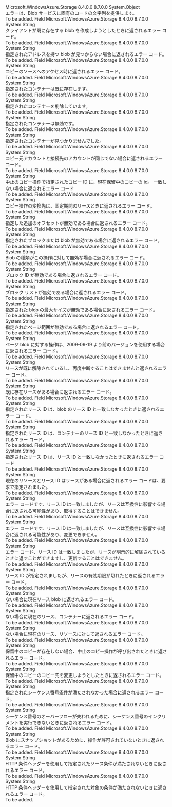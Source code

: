 <Type Name="BlobErrorCodeStrings" FullName="Microsoft.WindowsAzure.Storage.Blob.Protocol.BlobErrorCodeStrings">
  <TypeSignature Language="C#" Value="public static class BlobErrorCodeStrings" />
  <TypeSignature Language="ILAsm" Value=".class public auto ansi abstract sealed beforefieldinit BlobErrorCodeStrings extends System.Object" />
  <TypeSignature Language="DocId" Value="T:Microsoft.WindowsAzure.Storage.Blob.Protocol.BlobErrorCodeStrings" />
  <TypeSignature Language="VB.NET" Value="Public Class BlobErrorCodeStrings" />
  <TypeSignature Language="F#" Value="type BlobErrorCodeStrings = class" />
  <AssemblyInfo>
    <AssemblyName>Microsoft.WindowsAzure.Storage</AssemblyName>
    <AssemblyVersion>8.4.0.0</AssemblyVersion>
    <AssemblyVersion>8.7.0.0</AssemblyVersion>
  </AssemblyInfo>
  <Base>
    <BaseTypeName>System.Object</BaseTypeName>
  </Base>
  <Interfaces />
  <Docs>
    <summary>
            エラーは、Blob サービスに固有のコードの文字列を提供します。
            </summary>
    <remarks>To be added.</remarks>
  </Docs>
  <Members>
    <Member MemberName="BlobAlreadyExists">
      <MemberSignature Language="C#" Value="public static readonly string BlobAlreadyExists;" />
      <MemberSignature Language="ILAsm" Value=".field public static initonly string BlobAlreadyExists" />
      <MemberSignature Language="DocId" Value="F:Microsoft.WindowsAzure.Storage.Blob.Protocol.BlobErrorCodeStrings.BlobAlreadyExists" />
      <MemberSignature Language="VB.NET" Value="Public Shared ReadOnly BlobAlreadyExists As String " />
      <MemberSignature Language="F#" Value=" staticval mutable BlobAlreadyExists : string" Usage="Microsoft.WindowsAzure.Storage.Blob.Protocol.BlobErrorCodeStrings.BlobAlreadyExists" />
      <MemberType>Field</MemberType>
      <AssemblyInfo>
        <AssemblyName>Microsoft.WindowsAzure.Storage</AssemblyName>
        <AssemblyVersion>8.4.0.0</AssemblyVersion>
        <AssemblyVersion>8.7.0.0</AssemblyVersion>
      </AssemblyInfo>
      <ReturnValue>
        <ReturnType>System.String</ReturnType>
      </ReturnValue>
      <Docs>
        <summary>
            クライアントが既に存在する blob を作成しようとしたときに返されるエラー コード。
            </summary>
        <remarks>To be added.</remarks>
      </Docs>
    </Member>
    <Member MemberName="BlobNotFound">
      <MemberSignature Language="C#" Value="public static readonly string BlobNotFound;" />
      <MemberSignature Language="ILAsm" Value=".field public static initonly string BlobNotFound" />
      <MemberSignature Language="DocId" Value="F:Microsoft.WindowsAzure.Storage.Blob.Protocol.BlobErrorCodeStrings.BlobNotFound" />
      <MemberSignature Language="VB.NET" Value="Public Shared ReadOnly BlobNotFound As String " />
      <MemberSignature Language="F#" Value=" staticval mutable BlobNotFound : string" Usage="Microsoft.WindowsAzure.Storage.Blob.Protocol.BlobErrorCodeStrings.BlobNotFound" />
      <MemberType>Field</MemberType>
      <AssemblyInfo>
        <AssemblyName>Microsoft.WindowsAzure.Storage</AssemblyName>
        <AssemblyVersion>8.4.0.0</AssemblyVersion>
        <AssemblyVersion>8.7.0.0</AssemblyVersion>
      </AssemblyInfo>
      <ReturnValue>
        <ReturnType>System.String</ReturnType>
      </ReturnValue>
      <Docs>
        <summary>
            指定されたアドレスを持つ blob が見つからない場合に返されるエラー コード。
            </summary>
        <remarks>To be added.</remarks>
      </Docs>
    </Member>
    <Member MemberName="CannotVerifyCopySource">
      <MemberSignature Language="C#" Value="public static readonly string CannotVerifyCopySource;" />
      <MemberSignature Language="ILAsm" Value=".field public static initonly string CannotVerifyCopySource" />
      <MemberSignature Language="DocId" Value="F:Microsoft.WindowsAzure.Storage.Blob.Protocol.BlobErrorCodeStrings.CannotVerifyCopySource" />
      <MemberSignature Language="VB.NET" Value="Public Shared ReadOnly CannotVerifyCopySource As String " />
      <MemberSignature Language="F#" Value=" staticval mutable CannotVerifyCopySource : string" Usage="Microsoft.WindowsAzure.Storage.Blob.Protocol.BlobErrorCodeStrings.CannotVerifyCopySource" />
      <MemberType>Field</MemberType>
      <AssemblyInfo>
        <AssemblyName>Microsoft.WindowsAzure.Storage</AssemblyName>
        <AssemblyVersion>8.4.0.0</AssemblyVersion>
        <AssemblyVersion>8.7.0.0</AssemblyVersion>
      </AssemblyInfo>
      <ReturnValue>
        <ReturnType>System.String</ReturnType>
      </ReturnValue>
      <Docs>
        <summary>
            コピーのソースへのアクセス時に返されるエラー コード。
            </summary>
        <remarks>To be added.</remarks>
      </Docs>
    </Member>
    <Member MemberName="ContainerAlreadyExists">
      <MemberSignature Language="C#" Value="public static readonly string ContainerAlreadyExists;" />
      <MemberSignature Language="ILAsm" Value=".field public static initonly string ContainerAlreadyExists" />
      <MemberSignature Language="DocId" Value="F:Microsoft.WindowsAzure.Storage.Blob.Protocol.BlobErrorCodeStrings.ContainerAlreadyExists" />
      <MemberSignature Language="VB.NET" Value="Public Shared ReadOnly ContainerAlreadyExists As String " />
      <MemberSignature Language="F#" Value=" staticval mutable ContainerAlreadyExists : string" Usage="Microsoft.WindowsAzure.Storage.Blob.Protocol.BlobErrorCodeStrings.ContainerAlreadyExists" />
      <MemberType>Field</MemberType>
      <AssemblyInfo>
        <AssemblyName>Microsoft.WindowsAzure.Storage</AssemblyName>
        <AssemblyVersion>8.4.0.0</AssemblyVersion>
        <AssemblyVersion>8.7.0.0</AssemblyVersion>
      </AssemblyInfo>
      <ReturnValue>
        <ReturnType>System.String</ReturnType>
      </ReturnValue>
      <Docs>
        <summary>
            指定されたコンテナーは既に存在します。
            </summary>
        <remarks>To be added.</remarks>
      </Docs>
    </Member>
    <Member MemberName="ContainerBeingDeleted">
      <MemberSignature Language="C#" Value="public static readonly string ContainerBeingDeleted;" />
      <MemberSignature Language="ILAsm" Value=".field public static initonly string ContainerBeingDeleted" />
      <MemberSignature Language="DocId" Value="F:Microsoft.WindowsAzure.Storage.Blob.Protocol.BlobErrorCodeStrings.ContainerBeingDeleted" />
      <MemberSignature Language="VB.NET" Value="Public Shared ReadOnly ContainerBeingDeleted As String " />
      <MemberSignature Language="F#" Value=" staticval mutable ContainerBeingDeleted : string" Usage="Microsoft.WindowsAzure.Storage.Blob.Protocol.BlobErrorCodeStrings.ContainerBeingDeleted" />
      <MemberType>Field</MemberType>
      <AssemblyInfo>
        <AssemblyName>Microsoft.WindowsAzure.Storage</AssemblyName>
        <AssemblyVersion>8.4.0.0</AssemblyVersion>
        <AssemblyVersion>8.7.0.0</AssemblyVersion>
      </AssemblyInfo>
      <ReturnValue>
        <ReturnType>System.String</ReturnType>
      </ReturnValue>
      <Docs>
        <summary>
            指定されたコンテナーを削除しています。
            </summary>
        <remarks>To be added.</remarks>
      </Docs>
    </Member>
    <Member MemberName="ContainerDisabled">
      <MemberSignature Language="C#" Value="public static readonly string ContainerDisabled;" />
      <MemberSignature Language="ILAsm" Value=".field public static initonly string ContainerDisabled" />
      <MemberSignature Language="DocId" Value="F:Microsoft.WindowsAzure.Storage.Blob.Protocol.BlobErrorCodeStrings.ContainerDisabled" />
      <MemberSignature Language="VB.NET" Value="Public Shared ReadOnly ContainerDisabled As String " />
      <MemberSignature Language="F#" Value=" staticval mutable ContainerDisabled : string" Usage="Microsoft.WindowsAzure.Storage.Blob.Protocol.BlobErrorCodeStrings.ContainerDisabled" />
      <MemberType>Field</MemberType>
      <AssemblyInfo>
        <AssemblyName>Microsoft.WindowsAzure.Storage</AssemblyName>
        <AssemblyVersion>8.4.0.0</AssemblyVersion>
        <AssemblyVersion>8.7.0.0</AssemblyVersion>
      </AssemblyInfo>
      <ReturnValue>
        <ReturnType>System.String</ReturnType>
      </ReturnValue>
      <Docs>
        <summary>
            指定されたコンテナーは無効です。
            </summary>
        <remarks>To be added.</remarks>
      </Docs>
    </Member>
    <Member MemberName="ContainerNotFound">
      <MemberSignature Language="C#" Value="public static readonly string ContainerNotFound;" />
      <MemberSignature Language="ILAsm" Value=".field public static initonly string ContainerNotFound" />
      <MemberSignature Language="DocId" Value="F:Microsoft.WindowsAzure.Storage.Blob.Protocol.BlobErrorCodeStrings.ContainerNotFound" />
      <MemberSignature Language="VB.NET" Value="Public Shared ReadOnly ContainerNotFound As String " />
      <MemberSignature Language="F#" Value=" staticval mutable ContainerNotFound : string" Usage="Microsoft.WindowsAzure.Storage.Blob.Protocol.BlobErrorCodeStrings.ContainerNotFound" />
      <MemberType>Field</MemberType>
      <AssemblyInfo>
        <AssemblyName>Microsoft.WindowsAzure.Storage</AssemblyName>
        <AssemblyVersion>8.4.0.0</AssemblyVersion>
        <AssemblyVersion>8.7.0.0</AssemblyVersion>
      </AssemblyInfo>
      <ReturnValue>
        <ReturnType>System.String</ReturnType>
      </ReturnValue>
      <Docs>
        <summary>
            指定されたコンテナーが見つかりませんでした。
            </summary>
        <remarks>To be added.</remarks>
      </Docs>
    </Member>
    <Member MemberName="CopyAcrossAccountsNotSupported">
      <MemberSignature Language="C#" Value="public static readonly string CopyAcrossAccountsNotSupported;" />
      <MemberSignature Language="ILAsm" Value=".field public static initonly string CopyAcrossAccountsNotSupported" />
      <MemberSignature Language="DocId" Value="F:Microsoft.WindowsAzure.Storage.Blob.Protocol.BlobErrorCodeStrings.CopyAcrossAccountsNotSupported" />
      <MemberSignature Language="VB.NET" Value="Public Shared ReadOnly CopyAcrossAccountsNotSupported As String " />
      <MemberSignature Language="F#" Value=" staticval mutable CopyAcrossAccountsNotSupported : string" Usage="Microsoft.WindowsAzure.Storage.Blob.Protocol.BlobErrorCodeStrings.CopyAcrossAccountsNotSupported" />
      <MemberType>Field</MemberType>
      <AssemblyInfo>
        <AssemblyName>Microsoft.WindowsAzure.Storage</AssemblyName>
        <AssemblyVersion>8.4.0.0</AssemblyVersion>
        <AssemblyVersion>8.7.0.0</AssemblyVersion>
      </AssemblyInfo>
      <ReturnValue>
        <ReturnType>System.String</ReturnType>
      </ReturnValue>
      <Docs>
        <summary>
            コピー元アカウントと接続先のアカウントが同じでない場合に返されるエラー コード。
            </summary>
        <remarks>To be added.</remarks>
      </Docs>
    </Member>
    <Member MemberName="CopyIdMismatch">
      <MemberSignature Language="C#" Value="public static readonly string CopyIdMismatch;" />
      <MemberSignature Language="ILAsm" Value=".field public static initonly string CopyIdMismatch" />
      <MemberSignature Language="DocId" Value="F:Microsoft.WindowsAzure.Storage.Blob.Protocol.BlobErrorCodeStrings.CopyIdMismatch" />
      <MemberSignature Language="VB.NET" Value="Public Shared ReadOnly CopyIdMismatch As String " />
      <MemberSignature Language="F#" Value=" staticval mutable CopyIdMismatch : string" Usage="Microsoft.WindowsAzure.Storage.Blob.Protocol.BlobErrorCodeStrings.CopyIdMismatch" />
      <MemberType>Field</MemberType>
      <AssemblyInfo>
        <AssemblyName>Microsoft.WindowsAzure.Storage</AssemblyName>
        <AssemblyVersion>8.4.0.0</AssemblyVersion>
        <AssemblyVersion>8.7.0.0</AssemblyVersion>
      </AssemblyInfo>
      <ReturnValue>
        <ReturnType>System.String</ReturnType>
      </ReturnValue>
      <Docs>
        <summary>
            中止のコピー操作で指定されたコピー ID に、現在保留中のコピーの id。 一致しない場合に返されるエラー コード
            </summary>
        <remarks>To be added.</remarks>
      </Docs>
    </Member>
    <Member MemberName="InfiniteLeaseDurationRequired">
      <MemberSignature Language="C#" Value="public static readonly string InfiniteLeaseDurationRequired;" />
      <MemberSignature Language="ILAsm" Value=".field public static initonly string InfiniteLeaseDurationRequired" />
      <MemberSignature Language="DocId" Value="F:Microsoft.WindowsAzure.Storage.Blob.Protocol.BlobErrorCodeStrings.InfiniteLeaseDurationRequired" />
      <MemberSignature Language="VB.NET" Value="Public Shared ReadOnly InfiniteLeaseDurationRequired As String " />
      <MemberSignature Language="F#" Value=" staticval mutable InfiniteLeaseDurationRequired : string" Usage="Microsoft.WindowsAzure.Storage.Blob.Protocol.BlobErrorCodeStrings.InfiniteLeaseDurationRequired" />
      <MemberType>Field</MemberType>
      <AssemblyInfo>
        <AssemblyName>Microsoft.WindowsAzure.Storage</AssemblyName>
        <AssemblyVersion>8.4.0.0</AssemblyVersion>
        <AssemblyVersion>8.7.0.0</AssemblyVersion>
      </AssemblyInfo>
      <ReturnValue>
        <ReturnType>System.String</ReturnType>
      </ReturnValue>
      <Docs>
        <summary>
            コピー操作の変換先は、固定期間のリースときに返されるエラー コード。
            </summary>
        <remarks>To be added.</remarks>
      </Docs>
    </Member>
    <Member MemberName="InvalidAppendCondition">
      <MemberSignature Language="C#" Value="public static readonly string InvalidAppendCondition;" />
      <MemberSignature Language="ILAsm" Value=".field public static initonly string InvalidAppendCondition" />
      <MemberSignature Language="DocId" Value="F:Microsoft.WindowsAzure.Storage.Blob.Protocol.BlobErrorCodeStrings.InvalidAppendCondition" />
      <MemberSignature Language="VB.NET" Value="Public Shared ReadOnly InvalidAppendCondition As String " />
      <MemberSignature Language="F#" Value=" staticval mutable InvalidAppendCondition : string" Usage="Microsoft.WindowsAzure.Storage.Blob.Protocol.BlobErrorCodeStrings.InvalidAppendCondition" />
      <MemberType>Field</MemberType>
      <AssemblyInfo>
        <AssemblyName>Microsoft.WindowsAzure.Storage</AssemblyName>
        <AssemblyVersion>8.4.0.0</AssemblyVersion>
        <AssemblyVersion>8.7.0.0</AssemblyVersion>
      </AssemblyInfo>
      <ReturnValue>
        <ReturnType>System.String</ReturnType>
      </ReturnValue>
      <Docs>
        <summary>
            指定した追加のオフセットが無効である場合に返されるエラー コード。
            </summary>
        <remarks>To be added.</remarks>
      </Docs>
    </Member>
    <Member MemberName="InvalidBlobOrBlock">
      <MemberSignature Language="C#" Value="public static readonly string InvalidBlobOrBlock;" />
      <MemberSignature Language="ILAsm" Value=".field public static initonly string InvalidBlobOrBlock" />
      <MemberSignature Language="DocId" Value="F:Microsoft.WindowsAzure.Storage.Blob.Protocol.BlobErrorCodeStrings.InvalidBlobOrBlock" />
      <MemberSignature Language="VB.NET" Value="Public Shared ReadOnly InvalidBlobOrBlock As String " />
      <MemberSignature Language="F#" Value=" staticval mutable InvalidBlobOrBlock : string" Usage="Microsoft.WindowsAzure.Storage.Blob.Protocol.BlobErrorCodeStrings.InvalidBlobOrBlock" />
      <MemberType>Field</MemberType>
      <AssemblyInfo>
        <AssemblyName>Microsoft.WindowsAzure.Storage</AssemblyName>
        <AssemblyVersion>8.4.0.0</AssemblyVersion>
        <AssemblyVersion>8.7.0.0</AssemblyVersion>
      </AssemblyInfo>
      <ReturnValue>
        <ReturnType>System.String</ReturnType>
      </ReturnValue>
      <Docs>
        <summary>
            指定されたブロックまたは blob が無効である場合に返されるエラー コード。
            </summary>
        <remarks>To be added.</remarks>
      </Docs>
    </Member>
    <Member MemberName="InvalidBlobType">
      <MemberSignature Language="C#" Value="public static readonly string InvalidBlobType;" />
      <MemberSignature Language="ILAsm" Value=".field public static initonly string InvalidBlobType" />
      <MemberSignature Language="DocId" Value="F:Microsoft.WindowsAzure.Storage.Blob.Protocol.BlobErrorCodeStrings.InvalidBlobType" />
      <MemberSignature Language="VB.NET" Value="Public Shared ReadOnly InvalidBlobType As String " />
      <MemberSignature Language="F#" Value=" staticval mutable InvalidBlobType : string" Usage="Microsoft.WindowsAzure.Storage.Blob.Protocol.BlobErrorCodeStrings.InvalidBlobType" />
      <MemberType>Field</MemberType>
      <AssemblyInfo>
        <AssemblyName>Microsoft.WindowsAzure.Storage</AssemblyName>
        <AssemblyVersion>8.4.0.0</AssemblyVersion>
        <AssemblyVersion>8.7.0.0</AssemblyVersion>
      </AssemblyInfo>
      <ReturnValue>
        <ReturnType>System.String</ReturnType>
      </ReturnValue>
      <Docs>
        <summary>
            Blob の種類がこの操作に対して無効な場合に返されるエラー コード。
            </summary>
        <remarks>To be added.</remarks>
      </Docs>
    </Member>
    <Member MemberName="InvalidBlockId">
      <MemberSignature Language="C#" Value="public static readonly string InvalidBlockId;" />
      <MemberSignature Language="ILAsm" Value=".field public static initonly string InvalidBlockId" />
      <MemberSignature Language="DocId" Value="F:Microsoft.WindowsAzure.Storage.Blob.Protocol.BlobErrorCodeStrings.InvalidBlockId" />
      <MemberSignature Language="VB.NET" Value="Public Shared ReadOnly InvalidBlockId As String " />
      <MemberSignature Language="F#" Value=" staticval mutable InvalidBlockId : string" Usage="Microsoft.WindowsAzure.Storage.Blob.Protocol.BlobErrorCodeStrings.InvalidBlockId" />
      <MemberType>Field</MemberType>
      <AssemblyInfo>
        <AssemblyName>Microsoft.WindowsAzure.Storage</AssemblyName>
        <AssemblyVersion>8.4.0.0</AssemblyVersion>
        <AssemblyVersion>8.7.0.0</AssemblyVersion>
      </AssemblyInfo>
      <ReturnValue>
        <ReturnType>System.String</ReturnType>
      </ReturnValue>
      <Docs>
        <summary>
            ブロック ID が無効である場合に返されるエラー コード。
            </summary>
        <remarks>To be added.</remarks>
      </Docs>
    </Member>
    <Member MemberName="InvalidBlockList">
      <MemberSignature Language="C#" Value="public static readonly string InvalidBlockList;" />
      <MemberSignature Language="ILAsm" Value=".field public static initonly string InvalidBlockList" />
      <MemberSignature Language="DocId" Value="F:Microsoft.WindowsAzure.Storage.Blob.Protocol.BlobErrorCodeStrings.InvalidBlockList" />
      <MemberSignature Language="VB.NET" Value="Public Shared ReadOnly InvalidBlockList As String " />
      <MemberSignature Language="F#" Value=" staticval mutable InvalidBlockList : string" Usage="Microsoft.WindowsAzure.Storage.Blob.Protocol.BlobErrorCodeStrings.InvalidBlockList" />
      <MemberType>Field</MemberType>
      <AssemblyInfo>
        <AssemblyName>Microsoft.WindowsAzure.Storage</AssemblyName>
        <AssemblyVersion>8.4.0.0</AssemblyVersion>
        <AssemblyVersion>8.7.0.0</AssemblyVersion>
      </AssemblyInfo>
      <ReturnValue>
        <ReturnType>System.String</ReturnType>
      </ReturnValue>
      <Docs>
        <summary>
            ブロック リストが無効である場合に返されるエラー コード。
            </summary>
        <remarks>To be added.</remarks>
      </Docs>
    </Member>
    <Member MemberName="InvalidMaxBlobSizeCondition">
      <MemberSignature Language="C#" Value="public static readonly string InvalidMaxBlobSizeCondition;" />
      <MemberSignature Language="ILAsm" Value=".field public static initonly string InvalidMaxBlobSizeCondition" />
      <MemberSignature Language="DocId" Value="F:Microsoft.WindowsAzure.Storage.Blob.Protocol.BlobErrorCodeStrings.InvalidMaxBlobSizeCondition" />
      <MemberSignature Language="VB.NET" Value="Public Shared ReadOnly InvalidMaxBlobSizeCondition As String " />
      <MemberSignature Language="F#" Value=" staticval mutable InvalidMaxBlobSizeCondition : string" Usage="Microsoft.WindowsAzure.Storage.Blob.Protocol.BlobErrorCodeStrings.InvalidMaxBlobSizeCondition" />
      <MemberType>Field</MemberType>
      <AssemblyInfo>
        <AssemblyName>Microsoft.WindowsAzure.Storage</AssemblyName>
        <AssemblyVersion>8.4.0.0</AssemblyVersion>
        <AssemblyVersion>8.7.0.0</AssemblyVersion>
      </AssemblyInfo>
      <ReturnValue>
        <ReturnType>System.String</ReturnType>
      </ReturnValue>
      <Docs>
        <summary>
            指定された blob の最大サイズが無効である場合に返されるエラー コード。
            </summary>
        <remarks>To be added.</remarks>
      </Docs>
    </Member>
    <Member MemberName="InvalidPageRange">
      <MemberSignature Language="C#" Value="public static readonly string InvalidPageRange;" />
      <MemberSignature Language="ILAsm" Value=".field public static initonly string InvalidPageRange" />
      <MemberSignature Language="DocId" Value="F:Microsoft.WindowsAzure.Storage.Blob.Protocol.BlobErrorCodeStrings.InvalidPageRange" />
      <MemberSignature Language="VB.NET" Value="Public Shared ReadOnly InvalidPageRange As String " />
      <MemberSignature Language="F#" Value=" staticval mutable InvalidPageRange : string" Usage="Microsoft.WindowsAzure.Storage.Blob.Protocol.BlobErrorCodeStrings.InvalidPageRange" />
      <MemberType>Field</MemberType>
      <AssemblyInfo>
        <AssemblyName>Microsoft.WindowsAzure.Storage</AssemblyName>
        <AssemblyVersion>8.4.0.0</AssemblyVersion>
        <AssemblyVersion>8.7.0.0</AssemblyVersion>
      </AssemblyInfo>
      <ReturnValue>
        <ReturnType>System.String</ReturnType>
      </ReturnValue>
      <Docs>
        <summary>
            指定されたページ範囲が無効である場合に返されるエラー コード。
            </summary>
        <remarks>To be added.</remarks>
      </Docs>
    </Member>
    <Member MemberName="InvalidVersionForPageBlobOperation">
      <MemberSignature Language="C#" Value="public static readonly string InvalidVersionForPageBlobOperation;" />
      <MemberSignature Language="ILAsm" Value=".field public static initonly string InvalidVersionForPageBlobOperation" />
      <MemberSignature Language="DocId" Value="F:Microsoft.WindowsAzure.Storage.Blob.Protocol.BlobErrorCodeStrings.InvalidVersionForPageBlobOperation" />
      <MemberSignature Language="VB.NET" Value="Public Shared ReadOnly InvalidVersionForPageBlobOperation As String " />
      <MemberSignature Language="F#" Value=" staticval mutable InvalidVersionForPageBlobOperation : string" Usage="Microsoft.WindowsAzure.Storage.Blob.Protocol.BlobErrorCodeStrings.InvalidVersionForPageBlobOperation" />
      <MemberType>Field</MemberType>
      <AssemblyInfo>
        <AssemblyName>Microsoft.WindowsAzure.Storage</AssemblyName>
        <AssemblyVersion>8.4.0.0</AssemblyVersion>
        <AssemblyVersion>8.7.0.0</AssemblyVersion>
      </AssemblyInfo>
      <ReturnValue>
        <ReturnType>System.String</ReturnType>
      </ReturnValue>
      <Docs>
        <summary>
            ページ blob に対する操作は、2009-09-19 より前のバージョンを使用する場合に返されるエラー コード。
            </summary>
        <remarks>To be added.</remarks>
      </Docs>
    </Member>
    <Member MemberName="LeaseAlreadyBroken">
      <MemberSignature Language="C#" Value="public static readonly string LeaseAlreadyBroken;" />
      <MemberSignature Language="ILAsm" Value=".field public static initonly string LeaseAlreadyBroken" />
      <MemberSignature Language="DocId" Value="F:Microsoft.WindowsAzure.Storage.Blob.Protocol.BlobErrorCodeStrings.LeaseAlreadyBroken" />
      <MemberSignature Language="VB.NET" Value="Public Shared ReadOnly LeaseAlreadyBroken As String " />
      <MemberSignature Language="F#" Value=" staticval mutable LeaseAlreadyBroken : string" Usage="Microsoft.WindowsAzure.Storage.Blob.Protocol.BlobErrorCodeStrings.LeaseAlreadyBroken" />
      <MemberType>Field</MemberType>
      <AssemblyInfo>
        <AssemblyName>Microsoft.WindowsAzure.Storage</AssemblyName>
        <AssemblyVersion>8.4.0.0</AssemblyVersion>
        <AssemblyVersion>8.7.0.0</AssemblyVersion>
      </AssemblyInfo>
      <ReturnValue>
        <ReturnType>System.String</ReturnType>
      </ReturnValue>
      <Docs>
        <summary>
            リースが既に解除されているし、再度中断することはできませんと返されるエラー コード。
            </summary>
        <remarks>To be added.</remarks>
      </Docs>
    </Member>
    <Member MemberName="LeaseAlreadyPresent">
      <MemberSignature Language="C#" Value="public static readonly string LeaseAlreadyPresent;" />
      <MemberSignature Language="ILAsm" Value=".field public static initonly string LeaseAlreadyPresent" />
      <MemberSignature Language="DocId" Value="F:Microsoft.WindowsAzure.Storage.Blob.Protocol.BlobErrorCodeStrings.LeaseAlreadyPresent" />
      <MemberSignature Language="VB.NET" Value="Public Shared ReadOnly LeaseAlreadyPresent As String " />
      <MemberSignature Language="F#" Value=" staticval mutable LeaseAlreadyPresent : string" Usage="Microsoft.WindowsAzure.Storage.Blob.Protocol.BlobErrorCodeStrings.LeaseAlreadyPresent" />
      <MemberType>Field</MemberType>
      <AssemblyInfo>
        <AssemblyName>Microsoft.WindowsAzure.Storage</AssemblyName>
        <AssemblyVersion>8.4.0.0</AssemblyVersion>
        <AssemblyVersion>8.7.0.0</AssemblyVersion>
      </AssemblyInfo>
      <ReturnValue>
        <ReturnType>System.String</ReturnType>
      </ReturnValue>
      <Docs>
        <summary>
            既に存在リースがある場合に返されるエラー コード。
            </summary>
        <remarks>To be added.</remarks>
      </Docs>
    </Member>
    <Member MemberName="LeaseIdMismatchWithBlobOperation">
      <MemberSignature Language="C#" Value="public static readonly string LeaseIdMismatchWithBlobOperation;" />
      <MemberSignature Language="ILAsm" Value=".field public static initonly string LeaseIdMismatchWithBlobOperation" />
      <MemberSignature Language="DocId" Value="F:Microsoft.WindowsAzure.Storage.Blob.Protocol.BlobErrorCodeStrings.LeaseIdMismatchWithBlobOperation" />
      <MemberSignature Language="VB.NET" Value="Public Shared ReadOnly LeaseIdMismatchWithBlobOperation As String " />
      <MemberSignature Language="F#" Value=" staticval mutable LeaseIdMismatchWithBlobOperation : string" Usage="Microsoft.WindowsAzure.Storage.Blob.Protocol.BlobErrorCodeStrings.LeaseIdMismatchWithBlobOperation" />
      <MemberType>Field</MemberType>
      <AssemblyInfo>
        <AssemblyName>Microsoft.WindowsAzure.Storage</AssemblyName>
        <AssemblyVersion>8.4.0.0</AssemblyVersion>
        <AssemblyVersion>8.7.0.0</AssemblyVersion>
      </AssemblyInfo>
      <ReturnValue>
        <ReturnType>System.String</ReturnType>
      </ReturnValue>
      <Docs>
        <summary>
            指定されたリース ID は、blob のリース ID と一致しなかったときに返されるエラー コード。
            </summary>
        <remarks>To be added.</remarks>
      </Docs>
    </Member>
    <Member MemberName="LeaseIdMismatchWithContainerOperation">
      <MemberSignature Language="C#" Value="public static readonly string LeaseIdMismatchWithContainerOperation;" />
      <MemberSignature Language="ILAsm" Value=".field public static initonly string LeaseIdMismatchWithContainerOperation" />
      <MemberSignature Language="DocId" Value="F:Microsoft.WindowsAzure.Storage.Blob.Protocol.BlobErrorCodeStrings.LeaseIdMismatchWithContainerOperation" />
      <MemberSignature Language="VB.NET" Value="Public Shared ReadOnly LeaseIdMismatchWithContainerOperation As String " />
      <MemberSignature Language="F#" Value=" staticval mutable LeaseIdMismatchWithContainerOperation : string" Usage="Microsoft.WindowsAzure.Storage.Blob.Protocol.BlobErrorCodeStrings.LeaseIdMismatchWithContainerOperation" />
      <MemberType>Field</MemberType>
      <AssemblyInfo>
        <AssemblyName>Microsoft.WindowsAzure.Storage</AssemblyName>
        <AssemblyVersion>8.4.0.0</AssemblyVersion>
        <AssemblyVersion>8.7.0.0</AssemblyVersion>
      </AssemblyInfo>
      <ReturnValue>
        <ReturnType>System.String</ReturnType>
      </ReturnValue>
      <Docs>
        <summary>
            指定されたリース ID は、コンテナーのリース ID と一致しなかったときに返されるエラー コード。
            </summary>
        <remarks>To be added.</remarks>
      </Docs>
    </Member>
    <Member MemberName="LeaseIdMismatchWithLeaseOperation">
      <MemberSignature Language="C#" Value="public static readonly string LeaseIdMismatchWithLeaseOperation;" />
      <MemberSignature Language="ILAsm" Value=".field public static initonly string LeaseIdMismatchWithLeaseOperation" />
      <MemberSignature Language="DocId" Value="F:Microsoft.WindowsAzure.Storage.Blob.Protocol.BlobErrorCodeStrings.LeaseIdMismatchWithLeaseOperation" />
      <MemberSignature Language="VB.NET" Value="Public Shared ReadOnly LeaseIdMismatchWithLeaseOperation As String " />
      <MemberSignature Language="F#" Value=" staticval mutable LeaseIdMismatchWithLeaseOperation : string" Usage="Microsoft.WindowsAzure.Storage.Blob.Protocol.BlobErrorCodeStrings.LeaseIdMismatchWithLeaseOperation" />
      <MemberType>Field</MemberType>
      <AssemblyInfo>
        <AssemblyName>Microsoft.WindowsAzure.Storage</AssemblyName>
        <AssemblyVersion>8.4.0.0</AssemblyVersion>
        <AssemblyVersion>8.7.0.0</AssemblyVersion>
      </AssemblyInfo>
      <ReturnValue>
        <ReturnType>System.String</ReturnType>
      </ReturnValue>
      <Docs>
        <summary>
            指定されたリース ID は、リース ID と一致しなかったときに返されるエラー コード
            </summary>
        <remarks>To be added.</remarks>
      </Docs>
    </Member>
    <Member MemberName="LeaseIdMissing">
      <MemberSignature Language="C#" Value="public static readonly string LeaseIdMissing;" />
      <MemberSignature Language="ILAsm" Value=".field public static initonly string LeaseIdMissing" />
      <MemberSignature Language="DocId" Value="F:Microsoft.WindowsAzure.Storage.Blob.Protocol.BlobErrorCodeStrings.LeaseIdMissing" />
      <MemberSignature Language="VB.NET" Value="Public Shared ReadOnly LeaseIdMissing As String " />
      <MemberSignature Language="F#" Value=" staticval mutable LeaseIdMissing : string" Usage="Microsoft.WindowsAzure.Storage.Blob.Protocol.BlobErrorCodeStrings.LeaseIdMissing" />
      <MemberType>Field</MemberType>
      <AssemblyInfo>
        <AssemblyName>Microsoft.WindowsAzure.Storage</AssemblyName>
        <AssemblyVersion>8.4.0.0</AssemblyVersion>
        <AssemblyVersion>8.7.0.0</AssemblyVersion>
      </AssemblyInfo>
      <ReturnValue>
        <ReturnType>System.String</ReturnType>
      </ReturnValue>
      <Docs>
        <summary>
            現在のリソースとリース ID はリースがある場合に返されるエラー コードは、要求で指定されました。
            </summary>
        <remarks>To be added.</remarks>
      </Docs>
    </Member>
    <Member MemberName="LeaseIsBreakingAndCannotBeAcquired">
      <MemberSignature Language="C#" Value="public static readonly string LeaseIsBreakingAndCannotBeAcquired;" />
      <MemberSignature Language="ILAsm" Value=".field public static initonly string LeaseIsBreakingAndCannotBeAcquired" />
      <MemberSignature Language="DocId" Value="F:Microsoft.WindowsAzure.Storage.Blob.Protocol.BlobErrorCodeStrings.LeaseIsBreakingAndCannotBeAcquired" />
      <MemberSignature Language="VB.NET" Value="Public Shared ReadOnly LeaseIsBreakingAndCannotBeAcquired As String " />
      <MemberSignature Language="F#" Value=" staticval mutable LeaseIsBreakingAndCannotBeAcquired : string" Usage="Microsoft.WindowsAzure.Storage.Blob.Protocol.BlobErrorCodeStrings.LeaseIsBreakingAndCannotBeAcquired" />
      <MemberType>Field</MemberType>
      <AssemblyInfo>
        <AssemblyName>Microsoft.WindowsAzure.Storage</AssemblyName>
        <AssemblyVersion>8.4.0.0</AssemblyVersion>
        <AssemblyVersion>8.7.0.0</AssemblyVersion>
      </AssemblyInfo>
      <ReturnValue>
        <ReturnType>System.String</ReturnType>
      </ReturnValue>
      <Docs>
        <summary>
            エラー コードです、リース ID は一致しましたが、リースは互換性に影響する場合に返される可能性があり、取得することはできません。
            </summary>
        <remarks>To be added.</remarks>
      </Docs>
    </Member>
    <Member MemberName="LeaseIsBreakingAndCannotBeChanged">
      <MemberSignature Language="C#" Value="public static readonly string LeaseIsBreakingAndCannotBeChanged;" />
      <MemberSignature Language="ILAsm" Value=".field public static initonly string LeaseIsBreakingAndCannotBeChanged" />
      <MemberSignature Language="DocId" Value="F:Microsoft.WindowsAzure.Storage.Blob.Protocol.BlobErrorCodeStrings.LeaseIsBreakingAndCannotBeChanged" />
      <MemberSignature Language="VB.NET" Value="Public Shared ReadOnly LeaseIsBreakingAndCannotBeChanged As String " />
      <MemberSignature Language="F#" Value=" staticval mutable LeaseIsBreakingAndCannotBeChanged : string" Usage="Microsoft.WindowsAzure.Storage.Blob.Protocol.BlobErrorCodeStrings.LeaseIsBreakingAndCannotBeChanged" />
      <MemberType>Field</MemberType>
      <AssemblyInfo>
        <AssemblyName>Microsoft.WindowsAzure.Storage</AssemblyName>
        <AssemblyVersion>8.4.0.0</AssemblyVersion>
        <AssemblyVersion>8.7.0.0</AssemblyVersion>
      </AssemblyInfo>
      <ReturnValue>
        <ReturnType>System.String</ReturnType>
      </ReturnValue>
      <Docs>
        <summary>
            エラー コードです、リース ID は一致しましたが、リースは互換性に影響する場合に返される可能性があり、変更できません。
            </summary>
        <remarks>To be added.</remarks>
      </Docs>
    </Member>
    <Member MemberName="LeaseIsBrokenAndCannotBeRenewed">
      <MemberSignature Language="C#" Value="public static readonly string LeaseIsBrokenAndCannotBeRenewed;" />
      <MemberSignature Language="ILAsm" Value=".field public static initonly string LeaseIsBrokenAndCannotBeRenewed" />
      <MemberSignature Language="DocId" Value="F:Microsoft.WindowsAzure.Storage.Blob.Protocol.BlobErrorCodeStrings.LeaseIsBrokenAndCannotBeRenewed" />
      <MemberSignature Language="VB.NET" Value="Public Shared ReadOnly LeaseIsBrokenAndCannotBeRenewed As String " />
      <MemberSignature Language="F#" Value=" staticval mutable LeaseIsBrokenAndCannotBeRenewed : string" Usage="Microsoft.WindowsAzure.Storage.Blob.Protocol.BlobErrorCodeStrings.LeaseIsBrokenAndCannotBeRenewed" />
      <MemberType>Field</MemberType>
      <AssemblyInfo>
        <AssemblyName>Microsoft.WindowsAzure.Storage</AssemblyName>
        <AssemblyVersion>8.4.0.0</AssemblyVersion>
        <AssemblyVersion>8.7.0.0</AssemblyVersion>
      </AssemblyInfo>
      <ReturnValue>
        <ReturnType>System.String</ReturnType>
      </ReturnValue>
      <Docs>
        <summary>
            エラー コード、リース ID は一致しましたが、リースが明示的に解除されているときに返すことができますし、更新することはできません。
            </summary>
        <remarks>To be added.</remarks>
      </Docs>
    </Member>
    <Member MemberName="LeaseLost">
      <MemberSignature Language="C#" Value="public static readonly string LeaseLost;" />
      <MemberSignature Language="ILAsm" Value=".field public static initonly string LeaseLost" />
      <MemberSignature Language="DocId" Value="F:Microsoft.WindowsAzure.Storage.Blob.Protocol.BlobErrorCodeStrings.LeaseLost" />
      <MemberSignature Language="VB.NET" Value="Public Shared ReadOnly LeaseLost As String " />
      <MemberSignature Language="F#" Value=" staticval mutable LeaseLost : string" Usage="Microsoft.WindowsAzure.Storage.Blob.Protocol.BlobErrorCodeStrings.LeaseLost" />
      <MemberType>Field</MemberType>
      <AssemblyInfo>
        <AssemblyName>Microsoft.WindowsAzure.Storage</AssemblyName>
        <AssemblyVersion>8.4.0.0</AssemblyVersion>
        <AssemblyVersion>8.7.0.0</AssemblyVersion>
      </AssemblyInfo>
      <ReturnValue>
        <ReturnType>System.String</ReturnType>
      </ReturnValue>
      <Docs>
        <summary>
            リース ID が指定されましたが、リースの有効期限が切れたときに返されるエラー コード。
            </summary>
        <remarks>To be added.</remarks>
      </Docs>
    </Member>
    <Member MemberName="LeaseNotPresentWithBlobOperation">
      <MemberSignature Language="C#" Value="public static readonly string LeaseNotPresentWithBlobOperation;" />
      <MemberSignature Language="ILAsm" Value=".field public static initonly string LeaseNotPresentWithBlobOperation" />
      <MemberSignature Language="DocId" Value="F:Microsoft.WindowsAzure.Storage.Blob.Protocol.BlobErrorCodeStrings.LeaseNotPresentWithBlobOperation" />
      <MemberSignature Language="VB.NET" Value="Public Shared ReadOnly LeaseNotPresentWithBlobOperation As String " />
      <MemberSignature Language="F#" Value=" staticval mutable LeaseNotPresentWithBlobOperation : string" Usage="Microsoft.WindowsAzure.Storage.Blob.Protocol.BlobErrorCodeStrings.LeaseNotPresentWithBlobOperation" />
      <MemberType>Field</MemberType>
      <AssemblyInfo>
        <AssemblyName>Microsoft.WindowsAzure.Storage</AssemblyName>
        <AssemblyVersion>8.4.0.0</AssemblyVersion>
        <AssemblyVersion>8.7.0.0</AssemblyVersion>
      </AssemblyInfo>
      <ReturnValue>
        <ReturnType>System.String</ReturnType>
      </ReturnValue>
      <Docs>
        <summary>
            ない場合に現在リース blob に返されるエラー コード。
            </summary>
        <remarks>To be added.</remarks>
      </Docs>
    </Member>
    <Member MemberName="LeaseNotPresentWithContainerOperation">
      <MemberSignature Language="C#" Value="public static readonly string LeaseNotPresentWithContainerOperation;" />
      <MemberSignature Language="ILAsm" Value=".field public static initonly string LeaseNotPresentWithContainerOperation" />
      <MemberSignature Language="DocId" Value="F:Microsoft.WindowsAzure.Storage.Blob.Protocol.BlobErrorCodeStrings.LeaseNotPresentWithContainerOperation" />
      <MemberSignature Language="VB.NET" Value="Public Shared ReadOnly LeaseNotPresentWithContainerOperation As String " />
      <MemberSignature Language="F#" Value=" staticval mutable LeaseNotPresentWithContainerOperation : string" Usage="Microsoft.WindowsAzure.Storage.Blob.Protocol.BlobErrorCodeStrings.LeaseNotPresentWithContainerOperation" />
      <MemberType>Field</MemberType>
      <AssemblyInfo>
        <AssemblyName>Microsoft.WindowsAzure.Storage</AssemblyName>
        <AssemblyVersion>8.4.0.0</AssemblyVersion>
        <AssemblyVersion>8.7.0.0</AssemblyVersion>
      </AssemblyInfo>
      <ReturnValue>
        <ReturnType>System.String</ReturnType>
      </ReturnValue>
      <Docs>
        <summary>
            ない場合に現在のリース、コンテナーに返されるエラー コード。
            </summary>
        <remarks>To be added.</remarks>
      </Docs>
    </Member>
    <Member MemberName="LeaseNotPresentWithLeaseOperation">
      <MemberSignature Language="C#" Value="public static readonly string LeaseNotPresentWithLeaseOperation;" />
      <MemberSignature Language="ILAsm" Value=".field public static initonly string LeaseNotPresentWithLeaseOperation" />
      <MemberSignature Language="DocId" Value="F:Microsoft.WindowsAzure.Storage.Blob.Protocol.BlobErrorCodeStrings.LeaseNotPresentWithLeaseOperation" />
      <MemberSignature Language="VB.NET" Value="Public Shared ReadOnly LeaseNotPresentWithLeaseOperation As String " />
      <MemberSignature Language="F#" Value=" staticval mutable LeaseNotPresentWithLeaseOperation : string" Usage="Microsoft.WindowsAzure.Storage.Blob.Protocol.BlobErrorCodeStrings.LeaseNotPresentWithLeaseOperation" />
      <MemberType>Field</MemberType>
      <AssemblyInfo>
        <AssemblyName>Microsoft.WindowsAzure.Storage</AssemblyName>
        <AssemblyVersion>8.4.0.0</AssemblyVersion>
        <AssemblyVersion>8.7.0.0</AssemblyVersion>
      </AssemblyInfo>
      <ReturnValue>
        <ReturnType>System.String</ReturnType>
      </ReturnValue>
      <Docs>
        <summary>
            ない場合に現在のリース、リソースに対して返されるエラー コード。
            </summary>
        <remarks>To be added.</remarks>
      </Docs>
    </Member>
    <Member MemberName="NoPendingCopyOperation">
      <MemberSignature Language="C#" Value="public static readonly string NoPendingCopyOperation;" />
      <MemberSignature Language="ILAsm" Value=".field public static initonly string NoPendingCopyOperation" />
      <MemberSignature Language="DocId" Value="F:Microsoft.WindowsAzure.Storage.Blob.Protocol.BlobErrorCodeStrings.NoPendingCopyOperation" />
      <MemberSignature Language="VB.NET" Value="Public Shared ReadOnly NoPendingCopyOperation As String " />
      <MemberSignature Language="F#" Value=" staticval mutable NoPendingCopyOperation : string" Usage="Microsoft.WindowsAzure.Storage.Blob.Protocol.BlobErrorCodeStrings.NoPendingCopyOperation" />
      <MemberType>Field</MemberType>
      <AssemblyInfo>
        <AssemblyName>Microsoft.WindowsAzure.Storage</AssemblyName>
        <AssemblyVersion>8.4.0.0</AssemblyVersion>
        <AssemblyVersion>8.7.0.0</AssemblyVersion>
      </AssemblyInfo>
      <ReturnValue>
        <ReturnType>System.String</ReturnType>
      </ReturnValue>
      <Docs>
        <summary>
            保留中のコピーが存在しない場合、中止のコピー操作が呼び出されたときに返されるエラー コード。
            </summary>
        <remarks>To be added.</remarks>
      </Docs>
    </Member>
    <Member MemberName="PendingCopyOperation">
      <MemberSignature Language="C#" Value="public static readonly string PendingCopyOperation;" />
      <MemberSignature Language="ILAsm" Value=".field public static initonly string PendingCopyOperation" />
      <MemberSignature Language="DocId" Value="F:Microsoft.WindowsAzure.Storage.Blob.Protocol.BlobErrorCodeStrings.PendingCopyOperation" />
      <MemberSignature Language="VB.NET" Value="Public Shared ReadOnly PendingCopyOperation As String " />
      <MemberSignature Language="F#" Value=" staticval mutable PendingCopyOperation : string" Usage="Microsoft.WindowsAzure.Storage.Blob.Protocol.BlobErrorCodeStrings.PendingCopyOperation" />
      <MemberType>Field</MemberType>
      <AssemblyInfo>
        <AssemblyName>Microsoft.WindowsAzure.Storage</AssemblyName>
        <AssemblyVersion>8.4.0.0</AssemblyVersion>
        <AssemblyVersion>8.7.0.0</AssemblyVersion>
      </AssemblyInfo>
      <ReturnValue>
        <ReturnType>System.String</ReturnType>
      </ReturnValue>
      <Docs>
        <summary>
            保留中のコピーのコピー先を変更しようとしたときに返されるエラー コード。
            </summary>
        <remarks>To be added.</remarks>
      </Docs>
    </Member>
    <Member MemberName="SequenceNumberConditionNotMet">
      <MemberSignature Language="C#" Value="public static readonly string SequenceNumberConditionNotMet;" />
      <MemberSignature Language="ILAsm" Value=".field public static initonly string SequenceNumberConditionNotMet" />
      <MemberSignature Language="DocId" Value="F:Microsoft.WindowsAzure.Storage.Blob.Protocol.BlobErrorCodeStrings.SequenceNumberConditionNotMet" />
      <MemberSignature Language="VB.NET" Value="Public Shared ReadOnly SequenceNumberConditionNotMet As String " />
      <MemberSignature Language="F#" Value=" staticval mutable SequenceNumberConditionNotMet : string" Usage="Microsoft.WindowsAzure.Storage.Blob.Protocol.BlobErrorCodeStrings.SequenceNumberConditionNotMet" />
      <MemberType>Field</MemberType>
      <AssemblyInfo>
        <AssemblyName>Microsoft.WindowsAzure.Storage</AssemblyName>
        <AssemblyVersion>8.4.0.0</AssemblyVersion>
        <AssemblyVersion>8.7.0.0</AssemblyVersion>
      </AssemblyInfo>
      <ReturnValue>
        <ReturnType>System.String</ReturnType>
      </ReturnValue>
      <Docs>
        <summary>
            指定されたシーケンス番号条件が満たされなかった場合に返されるエラー コード。
            </summary>
        <remarks>To be added.</remarks>
      </Docs>
    </Member>
    <Member MemberName="SequenceNumberIncrementTooLarge">
      <MemberSignature Language="C#" Value="public static readonly string SequenceNumberIncrementTooLarge;" />
      <MemberSignature Language="ILAsm" Value=".field public static initonly string SequenceNumberIncrementTooLarge" />
      <MemberSignature Language="DocId" Value="F:Microsoft.WindowsAzure.Storage.Blob.Protocol.BlobErrorCodeStrings.SequenceNumberIncrementTooLarge" />
      <MemberSignature Language="VB.NET" Value="Public Shared ReadOnly SequenceNumberIncrementTooLarge As String " />
      <MemberSignature Language="F#" Value=" staticval mutable SequenceNumberIncrementTooLarge : string" Usage="Microsoft.WindowsAzure.Storage.Blob.Protocol.BlobErrorCodeStrings.SequenceNumberIncrementTooLarge" />
      <MemberType>Field</MemberType>
      <AssemblyInfo>
        <AssemblyName>Microsoft.WindowsAzure.Storage</AssemblyName>
        <AssemblyVersion>8.4.0.0</AssemblyVersion>
        <AssemblyVersion>8.7.0.0</AssemblyVersion>
      </AssemblyInfo>
      <ReturnValue>
        <ReturnType>System.String</ReturnType>
      </ReturnValue>
      <Docs>
        <summary>
            シーケンス番号のオーバーフローが失われるために、シーケンス番号のインクリメントを実行できないときに返されるエラー コード。
            </summary>
        <remarks>To be added.</remarks>
      </Docs>
    </Member>
    <Member MemberName="SnapshotsPresent">
      <MemberSignature Language="C#" Value="public static readonly string SnapshotsPresent;" />
      <MemberSignature Language="ILAsm" Value=".field public static initonly string SnapshotsPresent" />
      <MemberSignature Language="DocId" Value="F:Microsoft.WindowsAzure.Storage.Blob.Protocol.BlobErrorCodeStrings.SnapshotsPresent" />
      <MemberSignature Language="VB.NET" Value="Public Shared ReadOnly SnapshotsPresent As String " />
      <MemberSignature Language="F#" Value=" staticval mutable SnapshotsPresent : string" Usage="Microsoft.WindowsAzure.Storage.Blob.Protocol.BlobErrorCodeStrings.SnapshotsPresent" />
      <MemberType>Field</MemberType>
      <AssemblyInfo>
        <AssemblyName>Microsoft.WindowsAzure.Storage</AssemblyName>
        <AssemblyVersion>8.4.0.0</AssemblyVersion>
        <AssemblyVersion>8.7.0.0</AssemblyVersion>
      </AssemblyInfo>
      <ReturnValue>
        <ReturnType>System.String</ReturnType>
      </ReturnValue>
      <Docs>
        <summary>
            Blob にスナップショットがあるために、操作が許可されていないときに返されるエラー コード。
            </summary>
        <remarks>To be added.</remarks>
      </Docs>
    </Member>
    <Member MemberName="SourceConditionNotMet">
      <MemberSignature Language="C#" Value="public static readonly string SourceConditionNotMet;" />
      <MemberSignature Language="ILAsm" Value=".field public static initonly string SourceConditionNotMet" />
      <MemberSignature Language="DocId" Value="F:Microsoft.WindowsAzure.Storage.Blob.Protocol.BlobErrorCodeStrings.SourceConditionNotMet" />
      <MemberSignature Language="VB.NET" Value="Public Shared ReadOnly SourceConditionNotMet As String " />
      <MemberSignature Language="F#" Value=" staticval mutable SourceConditionNotMet : string" Usage="Microsoft.WindowsAzure.Storage.Blob.Protocol.BlobErrorCodeStrings.SourceConditionNotMet" />
      <MemberType>Field</MemberType>
      <AssemblyInfo>
        <AssemblyName>Microsoft.WindowsAzure.Storage</AssemblyName>
        <AssemblyVersion>8.4.0.0</AssemblyVersion>
        <AssemblyVersion>8.7.0.0</AssemblyVersion>
      </AssemblyInfo>
      <ReturnValue>
        <ReturnType>System.String</ReturnType>
      </ReturnValue>
      <Docs>
        <summary>
            HTTP 条件ヘッダーを使用して指定されたソース条件が満たされないときに返されるエラー コード。
            </summary>
        <remarks>To be added.</remarks>
      </Docs>
    </Member>
    <Member MemberName="TargetConditionNotMet">
      <MemberSignature Language="C#" Value="public static readonly string TargetConditionNotMet;" />
      <MemberSignature Language="ILAsm" Value=".field public static initonly string TargetConditionNotMet" />
      <MemberSignature Language="DocId" Value="F:Microsoft.WindowsAzure.Storage.Blob.Protocol.BlobErrorCodeStrings.TargetConditionNotMet" />
      <MemberSignature Language="VB.NET" Value="Public Shared ReadOnly TargetConditionNotMet As String " />
      <MemberSignature Language="F#" Value=" staticval mutable TargetConditionNotMet : string" Usage="Microsoft.WindowsAzure.Storage.Blob.Protocol.BlobErrorCodeStrings.TargetConditionNotMet" />
      <MemberType>Field</MemberType>
      <AssemblyInfo>
        <AssemblyName>Microsoft.WindowsAzure.Storage</AssemblyName>
        <AssemblyVersion>8.4.0.0</AssemblyVersion>
        <AssemblyVersion>8.7.0.0</AssemblyVersion>
      </AssemblyInfo>
      <ReturnValue>
        <ReturnType>System.String</ReturnType>
      </ReturnValue>
      <Docs>
        <summary>
            HTTP 条件ヘッダーを使用して指定された対象の条件が満たされないときに返されるエラー コード。
            </summary>
        <remarks>To be added.</remarks>
      </Docs>
    </Member>
  </Members>
</Type>